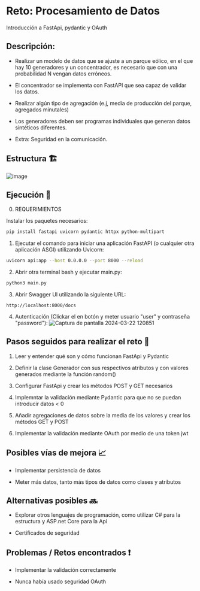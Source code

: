 
# Reto: Procesamiento de Datos

Introducción a FastApi, pydantic y OAuth

## Descripción:

- Realizar un modelo de datos que se ajuste a un parque eólico, en el que hay 10 generadores y un concentrador, es necesario que con una probabilidad N vengan datos erróneos.
  
- El concentrador se implementa con FastAPI que sea capaz de validar los datos.
  
- Realizar algún tipo de agregación (e.j, media de producción del parque, agregados minutales)
  
- Los generadores deben ser programas individuales que generan datos sintéticos diferentes.
  
- Extra: Seguridad en la comunicación.

## Estructura 🏗️

![image](https://github.com/jdecruzdeusto/Reto-MQTT-SEGURO/assets/125390240/dd2617ed-8ace-499b-a9b4-88c15a177a0d)

## Ejecución 🚀

0. REQUERIMIENTOS

Instalar los paquetes necesarios:
```bash
pip install fastapi uvicorn pydantic httpx python-multipart
```

1. Ejecutar el comando para iniciar una aplicación FastAPI (o cualquier otra aplicación ASGI) utilizando Uvicorn:
```bash
uvicorn api:app --host 0.0.0.0 --port 8000 --reload
```

2. Abrir otra terminal bash y ejecutar main.py:
```bash
python3 main.py
```
3. Abrir Swagger UI utilizando la siguiente URL:
```url
http://localhost:8000/docs
```
4. Autenticación (Clickar el en botón y meter usuario "user" y contraseña "password"):
![Captura de pantalla 2024-03-22 120851](https://github.com/jdecruzdeusto/procesamientoDeDatos/assets/125390240/607702a1-1ed1-4a31-bc0a-9542256655a7)

## Pasos seguidos para realizar el reto 🚶

1. Leer y entender qué son y cómo funcionan FastApi y Pydantic
   
2. Definir la clase Generador con sus respectivos atributos y con valores generados mediante la función random()
   
3. Configurar FastApi y crear los métodos POST y GET necesarios
   
4. Implemntar la validación mediante Pydantic para que no se puedan introducir datos < 0
   
5. Añadir agregaciones de datos sobre la media de los valores y crear los métodos GET y POST

6. Implementar la validación mediante OAuth por medio de una token jwt

## Posibles vías de mejora 📈
- Implementar persistencia de datos

- Meter más datos, tanto más tipos de datos como clases y atributos

## Alternativas posibles 🔜
- Explorar otros lenguajes de programación, como utilizar C# para la estructura y ASP.net Core para la Api

- Certificados de seguridad

## Problemas / Retos encontrados ❗
- Implementar la validación correctamente

- Nunca había usado seguridad OAuth
